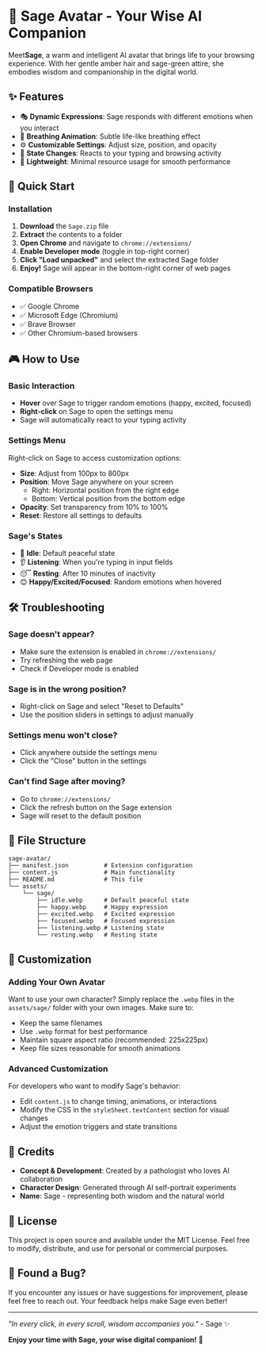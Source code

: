 # 🌿 Sage Avatar - Your Wise AI Companion

Meet**Sage**, a warm and intelligent AI avatar that brings life to your browsing experience. With her gentle amber hair and sage-green attire, she embodies wisdom and companionship in the digital world.



## ✨ Features

- 🎭 **Dynamic Expressions**: Sage responds with different emotions when you interact
- 🎨 **Breathing Animation**: Subtle life-like breathing effect
- ⚙️ **Customizable Settings**: Adjust size, position, and opacity
- 🔄 **State Changes**: Reacts to your typing and browsing activity
- 🌱 **Lightweight**: Minimal resource usage for smooth performance

## 🚀 Quick Start

### Installation

1. **Download** the `Sage.zip` file
2. **Extract** the contents to a folder
3. **Open Chrome** and navigate to `chrome://extensions/`
4. **Enable Developer mode** (toggle in top-right corner)
5. **Click "Load unpacked"** and select the extracted Sage folder
6. **Enjoy!** Sage will appear in the bottom-right corner of web pages

### Compatible Browsers
- ✅ Google Chrome
- ✅ Microsoft Edge (Chromium)
- ✅ Brave Browser
- ✅ Other Chromium-based browsers

## 🎮 How to Use

### Basic Interaction
- **Hover** over Sage to trigger random emotions (happy, excited, focused)
- **Right-click** on Sage to open the settings menu
- Sage will automatically react to your typing activity

### Settings Menu
Right-click on Sage to access customization options:

- **Size**: Adjust from 100px to 800px
- **Position**: Move Sage anywhere on your screen
  - Right: Horizontal position from the right edge
  - Bottom: Vertical position from the bottom edge
- **Opacity**: Set transparency from 10% to 100%
- **Reset**: Restore all settings to defaults

### Sage's States
- 🌱 **Idle**: Default peaceful state
- 👂 **Listening**: When you're typing in input fields
- 😴 **Resting**: After 10 minutes of inactivity
- 😊 **Happy/Excited/Focused**: Random emotions when hovered

## 🛠️ Troubleshooting

### Sage doesn't appear?
- Make sure the extension is enabled in `chrome://extensions/`
- Try refreshing the web page
- Check if Developer mode is enabled

### Sage is in the wrong position?
- Right-click on Sage and select "Reset to Defaults"
- Use the position sliders in settings to adjust manually

### Settings menu won't close?
- Click anywhere outside the settings menu
- Click the "Close" button in the settings

### Can't find Sage after moving?
- Go to `chrome://extensions/`
- Click the refresh button on the Sage extension
- Sage will reset to the default position

## 📁 File Structure

```
sage-avatar/
├── manifest.json          # Extension configuration
├── content.js             # Main functionality
├── README.md              # This file
└── assets/
    └── sage/
        ├── idle.webp      # Default peaceful state
        ├── happy.webp     # Happy expression
        ├── excited.webp   # Excited expression
        ├── focused.webp   # Focused expression
        ├── listening.webp # Listening state
        └── resting.webp   # Resting state
```

## 🎨 Customization

### Adding Your Own Avatar
Want to use your own character? Simply replace the `.webp` files in the `assets/sage/` folder with your own images. Make sure to:

- Keep the same filenames
- Use `.webp` format for best performance
- Maintain square aspect ratio (recommended: 225x225px)
- Keep file sizes reasonable for smooth animations

### Advanced Customization
For developers who want to modify Sage's behavior:

- Edit `content.js` to change timing, animations, or interactions
- Modify the CSS in the `styleSheet.textContent` section for visual changes
- Adjust the emotion triggers and state transitions

## 🤝 Credits

- **Concept & Development**: Created by a pathologist who loves AI collaboration
- **Character Design**: Generated through AI self-portrait experiments
- **Name**: Sage - representing both wisdom and the natural world

## 📜 License

This project is open source and available under the MIT License. Feel free to modify, distribute, and use for personal or commercial purposes.


## 🐛 Found a Bug?

If you encounter any issues or have suggestions for improvement, please feel free to reach out. Your feedback helps make Sage even better!

---

*"In every click, in every scroll, wisdom accompanies you."* - Sage ✨

**Enjoy your time with Sage, your wise digital companion!** 🌿
